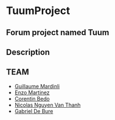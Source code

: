 # TuumProject
Forum project named Tuum
----------------------
## Description

TEAM
----------------------
- [Guillaume Mardinli](https://github.com/MardinliG)
- [Enzo Martinez](https://github.com/rodove-tv)
- [Corentin Bedo](https://github.com/Coco-Bd)
- [Nicolas Nguyen Van Thanh](https://github.com/nvtnicolas)
- [Gabriel De Bure](https://github.com/ElCabrii)